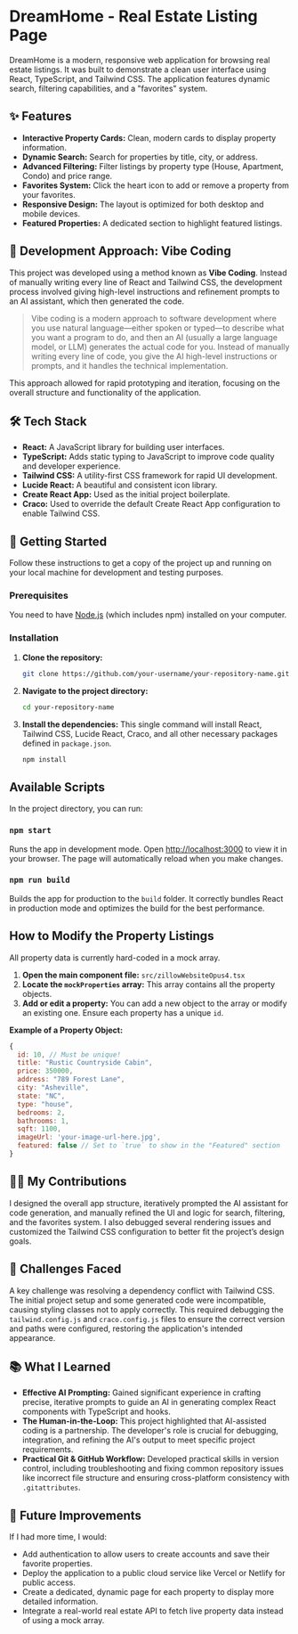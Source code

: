 # DreamHome - Real Estate Listing Page

DreamHome is a modern, responsive web application for browsing real estate listings. It was built to demonstrate a clean user interface using React, TypeScript, and Tailwind CSS. The application features dynamic search, filtering capabilities, and a "favorites" system.


## ✨ Features

-   **Interactive Property Cards:** Clean, modern cards to display property information.
-   **Dynamic Search:** Search for properties by title, city, or address.
-   **Advanced Filtering:** Filter listings by property type (House, Apartment, Condo) and price range.
-   **Favorites System:** Click the heart icon to add or remove a property from your favorites.
-   **Responsive Design:** The layout is optimized for both desktop and mobile devices.
-   **Featured Properties:** A dedicated section to highlight featured listings.

## 🤖 Development Approach: Vibe Coding

This project was developed using a method known as **Vibe Coding**. Instead of manually writing every line of React and Tailwind CSS, the development process involved giving high-level instructions and refinement prompts to an AI assistant, which then generated the code.

> Vibe coding is a modern approach to software development where you use natural language—either spoken or typed—to describe what you want a program to do, and then an AI (usually a large language model, or LLM) generates the actual code for you. Instead of manually writing every line of code, you give the AI high-level instructions or prompts, and it handles the technical implementation.

This approach allowed for rapid prototyping and iteration, focusing on the overall structure and functionality of the application.

## 🛠️ Tech Stack

-   **React:** A JavaScript library for building user interfaces.
-   **TypeScript:** Adds static typing to JavaScript to improve code quality and developer experience.
-   **Tailwind CSS:** A utility-first CSS framework for rapid UI development.
-   **Lucide React:** A beautiful and consistent icon library.
-   **Create React App:** Used as the initial project boilerplate.
-   **Craco:** Used to override the default Create React App configuration to enable Tailwind CSS.

## 🚀 Getting Started

Follow these instructions to get a copy of the project up and running on your local machine for development and testing purposes.

### Prerequisites

You need to have [Node.js](https://nodejs.org/en/) (which includes npm) installed on your computer.

### Installation

1.  **Clone the repository:**
    ```sh
    git clone https://github.com/your-username/your-repository-name.git
    ```

2.  **Navigate to the project directory:**
    ```sh
    cd your-repository-name
    ```

3.  **Install the dependencies:**
    This single command will install React, Tailwind CSS, Lucide React, Craco, and all other necessary packages defined in `package.json`.
    ```sh
    npm install
    ```

## Available Scripts

In the project directory, you can run:

### `npm start`

Runs the app in development mode.
Open [http://localhost:3000](http://localhost:3000) to view it in your browser. The page will automatically reload when you make changes.

### `npm run build`

Builds the app for production to the `build` folder. It correctly bundles React in production mode and optimizes the build for the best performance.

## How to Modify the Property Listings

All property data is currently hard-coded in a mock array.

1.  **Open the main component file:** `src/zillowWebsiteOpus4.tsx`
2.  **Locate the `mockProperties` array:** This array contains all the property objects.
3.  **Add or edit a property:** You can add a new object to the array or modify an existing one. Ensure each property has a unique `id`.

**Example of a Property Object:**

```javascript
{
  id: 10, // Must be unique!
  title: "Rustic Countryside Cabin",
  price: 350000,
  address: "789 Forest Lane",
  city: "Asheville",
  state: "NC",
  type: "house",
  bedrooms: 2,
  bathrooms: 1,
  sqft: 1100,
  imageUrl: 'your-image-url-here.jpg',
  featured: false // Set to `true` to show in the "Featured" section
}
```

## 🧑‍💻 My Contributions

I designed the overall app structure, iteratively prompted the AI assistant for code generation, and manually refined the UI and logic for search, filtering, and the favorites system. I also debugged several rendering issues and customized the Tailwind CSS configuration to better fit the project’s design goals.

## 🧩 Challenges Faced

A key challenge was resolving a dependency conflict with Tailwind CSS. The initial project setup and some generated code were incompatible, causing styling classes not to apply correctly. This required debugging the `tailwind.config.js` and `craco.config.js` files to ensure the correct version and paths were configured, restoring the application's intended appearance.

## 📚 What I Learned

-   **Effective AI Prompting:** Gained significant experience in crafting precise, iterative prompts to guide an AI in generating complex React components with TypeScript and hooks.
-   **The Human-in-the-Loop:** This project highlighted that AI-assisted coding is a partnership. The developer's role is crucial for debugging, integration, and refining the AI's output to meet specific project requirements.
-   **Practical Git & GitHub Workflow:** Developed practical skills in version control, including troubleshooting and fixing common repository issues like incorrect file structure and ensuring cross-platform consistency with `.gitattributes`.

## 🚧 Future Improvements

If I had more time, I would:

-   Add authentication to allow users to create accounts and save their favorite properties.
-   Deploy the application to a public cloud service like Vercel or Netlify for public access.
-   Create a dedicated, dynamic page for each property to display more detailed information.
-   Integrate a real-world real estate API to fetch live property data instead of using a mock array.
